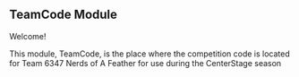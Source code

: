 ## TeamCode Module

Welcome!

This module, TeamCode, is the place where the competition code is located for Team 6347 Nerds of A Feather for use during the CenterStage season
